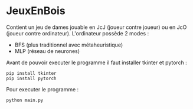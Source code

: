 # JeuxEnBois

Contient un jeu de dames jouable en JcJ (joueur contre joueur) ou en JcO (joueur contre ordinateur). L'ordinateur possède 2 modes :
- BFS (plus traditionnel avec métaheuristique)
- MLP (réseau de neurones)

Avant de pouvoir executer le programme il faut installer tkinter et pytorch :

```
pip install tkinter
pip install pytorch
```

Pour executer le programme :

```
python main.py
```
